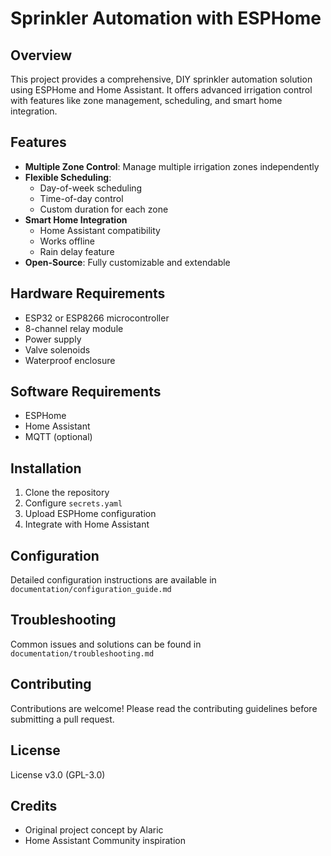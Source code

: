 # Sprinkler Automation with ESPHome

## Overview
This project provides a comprehensive, DIY sprinkler automation solution using ESPHome and Home Assistant. It offers advanced irrigation control with features like zone management, scheduling, and smart home integration.

## Features
- **Multiple Zone Control**: Manage multiple irrigation zones independently
- **Flexible Scheduling**: 
  - Day-of-week scheduling
  - Time-of-day control
  - Custom duration for each zone
- **Smart Home Integration**
  - Home Assistant compatibility
  - Works offline
  - Rain delay feature
- **Open-Source**: Fully customizable and extendable

## Hardware Requirements
- ESP32 or ESP8266 microcontroller
- 8-channel relay module
- Power supply
- Valve solenoids
- Waterproof enclosure

## Software Requirements
- ESPHome
- Home Assistant
- MQTT (optional)

## Installation
1. Clone the repository
2. Configure `secrets.yaml`
3. Upload ESPHome configuration
4. Integrate with Home Assistant

## Configuration
Detailed configuration instructions are available in `documentation/configuration_guide.md`

## Troubleshooting
Common issues and solutions can be found in `documentation/troubleshooting.md`

## Contributing
Contributions are welcome! Please read the contributing guidelines before submitting a pull request.

## License
License v3.0 (GPL-3.0)

## Credits
- Original project concept by Alaric
- Home Assistant Community inspiration
```
